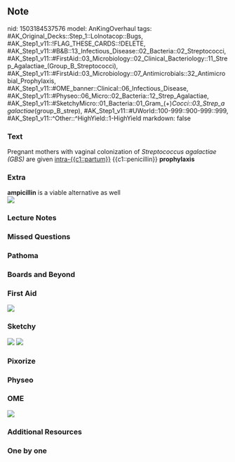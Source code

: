 ## Note
nid: 1503184537576
model: AnKingOverhaul
tags: #AK_Original_Decks::Step_1::Lolnotacop::Bugs, #AK_Step1_v11::!FLAG_THESE_CARDS::!DELETE, #AK_Step1_v11::#B&B::13_Infectious_Disease::02_Bacteria::02_Streptococci, #AK_Step1_v11::#FirstAid::03_Microbiology::02_Clinical_Bacteriology::11_Strep_Agalactiae_(Group_B_Streptococci), #AK_Step1_v11::#FirstAid::03_Microbiology::07_Antimicrobials::32_Antimicrobial_Prophylaxis, #AK_Step1_v11::#OME_banner::Clinical::06_Infectious_Disease, #AK_Step1_v11::#Physeo::06_Micro::02_Bacteria::12_Strep_Agalactiae, #AK_Step1_v11::#SketchyMicro::01_Bacteria::01_Gram_(+)_Cocci::03_Strep_agalactiae_(group_B_strep), #AK_Step1_v11::#UWorld::100-999::900-999::999, #AK_Step1_v11::^Other::^HighYield::1-HighYield
markdown: false

### Text
Pregnant mothers with vaginal colonization of <i>Streptococcus
agalactiae (GBS)</i> are given <u>intra-{{c1::partum}}</u>
{{c1::penicillin}} <b>prophylaxis</b>

### Extra
<div>
  <b>ampicillin</b> is a viable alternative as well
</div><img src="paste-5660766896476.jpg">

### Lecture Notes


### Missed Questions


### Pathoma


### Boards and Beyond


### First Aid
<img src="tmpu749n9vx.png">

### Sketchy
<img src="paste-465278102142977.jpg"> <img src=
"Screen%20Shot%202019-09-26%20at%208.10.43%20AM.png">

### Pixorize


### Physeo


### OME
<div class="ome-widget">
  <a href=
  "https://onlinemeded.org/spa/infectious-disease?ref=anki"><img src="_OME_AnkiFlashcards_Topic_6.png"></a>
</div>

### Additional Resources


### One by one

